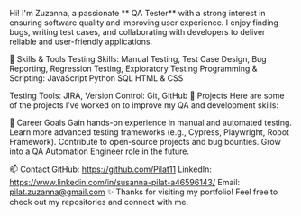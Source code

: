 Hi! I'm Zuzanna, a passionate ** QA Tester** with a strong interest in ensuring software quality and improving user experience.
I enjoy finding bugs, writing test cases, and collaborating with developers to deliver reliable and user-friendly applications.

🧰 Skills & Tools
Testing Skills: Manual Testing, Test Case Design, Bug Reporting, Regression Testing, Exploratory Testing
Programming & Scripting:
JavaScript
Python
SQL
HTML & CSS

Testing Tools: JIRA, 
Version Control: Git, GitHub
📂 Projects
Here are some of the projects I’ve worked on to improve my QA and development skills:


🎯 Career Goals
Gain hands-on experience in manual and automated testing.
Learn more advanced testing frameworks (e.g., Cypress, Playwright, Robot Framework).
Contribute to open-source projects and bug bounties.
Grow into a QA Automation Engineer role in the future.

📫 Contact
GitHub: https://github.com/Pilat11
LinkedIn: https://www.linkedin.com/in/susanna-pilat-a46596143/
Email: pilat.zuzanna@gmail.com
✨ Thanks for visiting my portfolio! Feel free to check out my repositories and connect with me.
